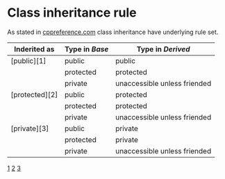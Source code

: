 # Class inheritance rule
As stated in [cppreference.com](http://en.cppreference.com/w/cpp/language/derived_class) class inheritance have underlying rule set.

| Inderited as | Type in *Base* | Type in *Derived* |  
| ------------ | -------------- | ----------------- |  
| [public][1]  | public         | public            |  
|              | protected      | protected         |
|              | private        | unaccessible unless friended |
| [protected][2] | public       | protected         |  
|              | protected      | protected         |
|              | private        | unaccessible unless friended |
| [private][3] | public         | private           |  
|              | protected      | private           |
|              | private        | unaccessible unless friended |

[1](http://en.cppreference.com/w/cpp/language/derived_class#Public_inheritance)
[2](http://en.cppreference.com/w/cpp/language/derived_class#Protected_inheritance)
[3](http://en.cppreference.com/w/cpp/language/derived_class#Private_inheritance)
